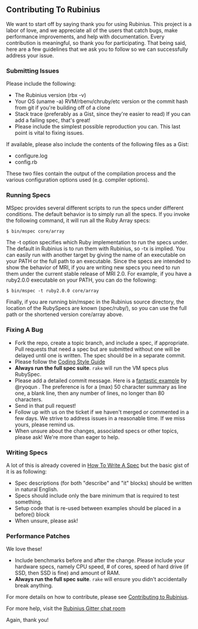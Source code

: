## Contributing To Rubinius

We want to start off by saying thank you for using Rubinius. This project is a labor of love, and we appreciate all of the users that catch bugs, make performance improvements, and help with documentation. Every contribution is meaningful, so thank you for participating. That being said, here are a few guidelines that we ask you to follow so we can successfully address your issue.

### Submitting Issues

Please include the following:

* The Rubinius version (rbx -v)
* Your OS (uname -a) RVM/rbenv/chruby/etc version or the commit hash from git if you're building off of a clone
* Stack trace (preferably as a Gist, since they're easier to read) If you can add a failing spec, that's great!
* Please include the simplest possible reproduction you can. This last point is vital to fixing issues.

If available, please also include the contents of the following files as a Gist:

* configure.log
* config.rb

These two files contain the output of the compilation process and the various configuration options used (e.g. compiler options).

### Running Specs

MSpec provides several different scripts to run the specs under different conditions. The default behavior is to simply run all the specs. If you invoke the following command, it will run all the Ruby Array specs:

    $ bin/mspec core/array

The -t option specifies which Ruby implementation to run the specs under. The default in Rubinius is to run them with Rubinius, so -tx is implied. You can easily run with another target by giving the name of an executable on your PATH or the full path to an executable. Since the specs are intended to show the behavior of MRI, if you are writing new specs you need to run them under the current stable release of MRI 2.0. For example, if you have a ruby2.0.0 executable on your PATH, you can do the following:

    $ bin/mspec -t ruby2.0.0 core/array

Finally, if you are running bin/mspec in the Rubinius source directory, the location of the RubySpecs are known (spec/ruby/), so you can use the full path or the shortened version core/array above.

### Fixing A Bug

* Fork the repo, create a topic branch, and include a spec, if appropriate.  Pull requests that need a spec but are submitted without one will be delayed until one is written. The spec should be in a separate commit.
* Please follow the [Coding Style Guide](http://rubini.us/doc/en/contributing/style-guide)
* **Always run the full spec suite**. `rake` will run the VM specs plus RubySpec.
* Please add a detailed commit message. Here is a [fantastic example](https://github.com/rubinius/rubinius/commit/1f9ddd1) by @ryoqun . The preference is for a (max) 50 character summary as line one, a blank line, then any number of lines, no longer than 80 characters.
* Send in that pull request!
* Follow up with us on the ticket if we haven't merged or commented in a few days. We strive to address issues in a reasonable time. If we miss yours, please remind us.
* When unsure about the changes, associated specs or other topics, please ask! We're more than eager to help.

### Writing Specs

A lot of this is already covered in [How To Write A Spec](http://rubini.us/doc/en/how-to/write-a-spec/) but the basic gist of it is as following:

* Spec descriptions (for both "describe" and "it" blocks) should be written in natural English.
* Specs should include only the bare minimum that is required to test something.
* Setup code that is re-used between examples should be placed in a before() block
* When unsure, please ask!

### Performance Patches

We love these!

* Include benchmarks before and after the change. Please include your hardware specs, namely CPU speed, # of cores, speed of hard drive (if SSD, then SSD is fine) and amount of RAM.
* **Always run the full spec suite**. `rake` will ensure you didn't accidentally break anything.

For more details on how to contribute, please see [Contributing to Rubinius](http://rubini.us/2011/10/18/contributing-to-rubinius/).

For more help, visit the [Rubinius Gitter chat room](https://gitter.im/rubinius/rubinius)

Again, thank you!
